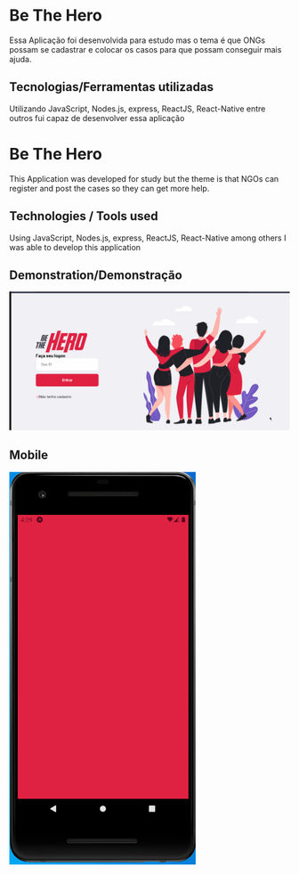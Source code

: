 # Be The Hero
Essa Aplicação foi desenvolvida para estudo mas o tema é que ONGs possam se cadastrar e colocar os casos para que possam conseguir mais ajuda.

## Tecnologias/Ferramentas utilizadas
Utilizando JavaScript, Nodes.js, express, ReactJS, React-Native entre outros fui capaz de desenvolver essa aplicação


# Be The Hero
This Application was developed for study but the theme is that NGOs can register and post the cases so they can get more help.

## Technologies / Tools used
Using JavaScript, Nodes.js, express, ReactJS, React-Native among others I was able to develop this application

## Demonstration/Demonstração

![Gif Be The Hero](https://github.com/Rodrigo001-de/Be-The-Hero/blob/master/Be-The-Hero.gif)

## Mobile

![Gif Mobile](https://github.com/Rodrigo001-de/Be-The-Hero/blob/master/Be-The-Hero-Mobile.gif)
